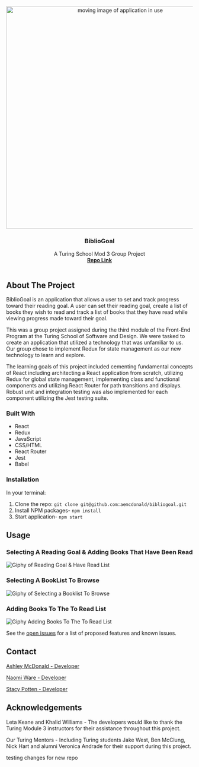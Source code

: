 <br />
<p align="center">
  <a href="https://github.com/aemcdonald/bibliogoal">
    <img src="/src/BiblioGoal3.gif" alt="moving image of application in use" width="600">
  </a>
  <h3 align="center">BiblioGoal</h3>
  <p align="center">
    A Turing School Mod 3 Group Project
    <br />
    <a href="https://github.com/aemcdonald/bibliogoal"><strong>Repo Link</strong></a>
    <br />
    <br />
  </p>
</p>

## About The Project
BiblioGoal is an application that allows a user to set and track progress toward their reading goal. A user can set their reading goal, create a list of books they wish to read and track a list of books that they have read while viewing progress made toward their goal.

This was a group project assigned during the third module of the Front-End Program at the Turing School of Software and Design. We were tasked to create an application that utilized a technology that was unfamiliar to us. Our group chose to implement Redux for state management as our new technology to learn and explore.

The learning goals of this project included cementing fundamental concepts of React including architecting a React application from scratch, utilizing Redux for global state management, implementing class and functional components and utilizing React Router for path transitions and displays. Robust unit and integration testing was also implemented for each component utilizing the Jest testing suite.

### Built With
* React
* Redux
* JavaScript
* CSS/HTML
* React Router
* Jest
* Babel

### Installation
In your terminal:
1. Clone the repo:
`git clone git@github.com:aemcdonald/bibliogoal.git`
2. Install NPM packages- `npm install`
3. Start application- `npm start`

## Usage
### Selecting A Reading Goal & Adding Books That Have Been Read
![Giphy of Reading Goal & Have Read List](/src/BiblioGoal1.gif)

### Selecting A BookList To Browse
![Giphy of Selecting a Booklist To Browse](/src/BiblioGoal3.gif)

### Adding Books To The To Read List
![Giphy Adding Books To The To Read List](/src/BiblioGoal2.gif)

See the [open issues](https://github.com/aemcdonald/bibliogoal/issues) for a list of proposed features and known issues.

## Contact
[Ashley McDonald - Developer](https://github.com/aemcdonald)

[Naomi Ware - Developer](https://github.com/nware1066)

[Stacy Potten - Developer](https://github.com/stacyp2006)

## Acknowledgements
Leta Keane and Khalid Williams - The developers would like to thank the Turing Module 3 instructors for their assistance throughout this project.

Our Turing Mentors - Including Turing students Jake West, Ben McClung, Nick Hart and alumni Veronica Andrade for their support during this project.

testing changes for new repo
<!--  -->
